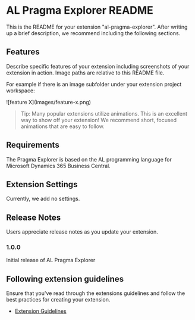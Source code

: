 # AL Pragma Explorer README

This is the README for your extension "al-pragma-explorer". After writing up a brief description, we recommend including the following sections.

## Features

Describe specific features of your extension including screenshots of your extension in action. Image paths are relative to this README file.

For example if there is an image subfolder under your extension project workspace:

\!\[feature X\]\(images/feature-x.png\)

> Tip: Many popular extensions utilize animations. This is an excellent way to show off your extension! We recommend short, focused animations that are easy to follow.

## Requirements

The Pragma Explorer is based on the AL programming language for Microsoft Dynamics 365 Business Central.

## Extension Settings

Currently, we add no settings.

## Release Notes

Users appreciate release notes as you update your extension.

### 1.0.0

Initial release of AL Pragma Explorer

## Following extension guidelines

Ensure that you've read through the extensions guidelines and follow the best practices for creating your extension.

-   [Extension Guidelines](https://code.visualstudio.com/api/references/extension-guidelines)

